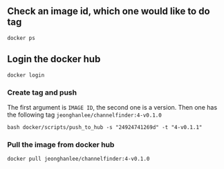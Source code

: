 


## Check an image id, which one would like to do tag

```
docker ps
```

## Login the docker hub

```
docker login
```

### Create tag and push

The first argument is `IMAGE ID`, the second one is a version. Then one has the following tag
`jeonghanlee/channelfinder:4-v0.1.0`

```
bash docker/scripts/push_to_hub -s "24924741269d" -t "4-v0.1.1"
```

### Pull the image from docker hub
```
docker pull jeonghanlee/channelfinder:4-v0.1.0
```
